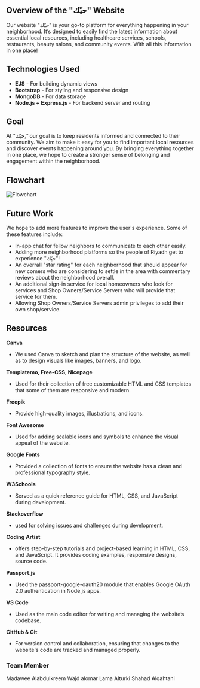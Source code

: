 ## Overview of the "حيّك" Website
Our website "حيّك" is your go-to platform for everything happening in your neighborhood. 
It’s designed to easily find the latest information about essential local resources, 
including healthcare services, schools, restaurants, beauty salons, and community events. 
With all this information in one place!

## Technologies Used
- **EJS** - For building dynamic views  
- **Bootstrap** - For styling and responsive design  
- **MongoDB** - For data storage  
- **Node.js + Express.js** - For backend server and routing

## Goal
At "حيّك," our goal is to keep residents informed and connected to their community.
We aim to make it easy for you to find important local resources and discover events happening around you.
By bringing everything together in one place, we hope to create a stronger sense of belonging and engagement within the neighborhood.

## Flowchart

![Flowchart](https://github.com/user-attachments/assets/2fcf3b8b-52ae-4de3-8bd1-733a909ed7bb)



## Future Work
We hope to add more features to improve the user's experience. Some of these features include:
* In-app chat for fellow neighbors to communicate to each other easily.
* Adding more neighborhood platforms so the people of Riyadh get to experience "حيّك"!
* An overrall "star rating" for each neighborhood that should appear for new comers who are considering to settle in the area with commentary reviews about the neighborhood overall.
* An additional sign-in service for local homeowners who look for services and Shop Owners/Service Servers who will provide that service for them.
* Allowing Shop Owners/Service Servers admin privileges to add their own shop/service.

## Resources
**Canva**
- We used Canva to sketch and plan the structure of the website, as well as to design visuals like images, banners, and logo.
  
**Templatemo, Free-CSS, Nicepage**
-	Used for their collection of free customizable HTML and CSS templates that some of them are responsive and modern.

**Freepik**
-	Provide high-quality images, illustrations, and icons.  

**Font Awesome**
-	Used for adding scalable icons and symbols to enhance the visual appeal of the website.  

**Google Fonts**
-	Provided a collection of fonts to ensure the website has a clean and professional typography style.

**W3Schools**
-	Served as a quick reference guide for HTML, CSS, and JavaScript during development.  

**Stackoverflow**
-	used for solving issues and challenges during development.  

**Coding Artist**
-	offers step-by-step tutorials and project-based learning in HTML, CSS, and JavaScript. It provides coding examples, responsive designs, source code.  

**Passport.js**
-	Used the passport-google-oauth20 module that enables Google OAuth 2.0 authentication in Node.js apps.  

**VS Code**
-	Used as the main code editor for writing and managing the website’s codebase.  

**GitHub & Git**
-	For version control and collaboration, ensuring that changes to the website's code are tracked and managed properly.  


### Team Member
Madawee Alabdulkreem
Wajd alomar
Lama Alturki
Shahad Alqahtani 

